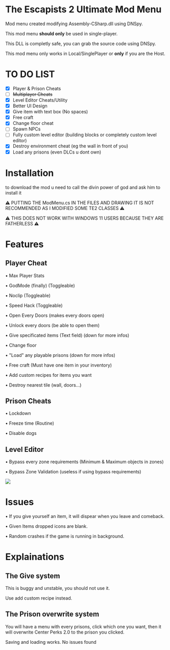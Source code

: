 # The Escapists 2 Ultimate Mod Menu

Mod menu created modifying Assembly-CSharp.dll using DNSpy.

This mod menu **should only** be used in single-player.

This DLL is completly safe, you can grab the source code using DNSpy.

This mod menu only works in Local/SinglePlayer or **only** if you are the Host.

# TO DO LIST

- [x] Player & Prison Cheats
- [ ] ~~Multiplayer Cheats~~
- [x] Level Editor Cheats/Utility
- [x] Better UI Design
- [x] Give item with text box (No spaces)
- [x] Free craft
- [x] Change floor cheat
- [ ] Spawn NPCs
- [ ] Fully custom level editor (building blocks or completely custom level editor)
- [x] Destroy environment cheat (eg the wall in front of you)
- [x] Load any prisons (even DLCs u dont own)

# Installation

to download the mod u need to call the divin power of god and ask him to install it

⚠️ PUTTING THE ModMenu.cs IN THE FILES AND DRAWING IT IS NOT RECOMMENDED AS I MODIFIED SOME TE2 CLASSES ⚠️ 

⚠️ THIS DOES NOT WORK WITH WINDOWS 11 USERS BECAUSE THEY ARE FATHERLESS ⚠️ 

# Features

## Player Cheat

• Max Player Stats

• GodMode (finally) (Toggleable)

• Noclip (Toggleable)

• Speed Hack (Toggleable)

• Open Every Doors (makes every doors open)

• Unlock every doors (be able to open them)

• Give specificated items (Text field) (down for more infos)

• Change floor

• "Load" any playable prisons (down for more infos)

• Free craft (Must have one item in your inventory)

• Add custom recipes for items you want

• Destroy nearest tile (wall, doors...)

## Prison Cheats

• Lockdown

• Freeze time (Routine)

• Disable dogs

## Level Editor 

• Bypass every zone requirements (Minimum & Maximum objects in zones)

• Bypass Zone Validation (useless if using bypass requirements)

![](https://media.discordapp.net/attachments/1123000484437958697/1131781481782591580/image.png)


# Issues

• If you give yourself an item, it will dispear when you leave and comeback.

• Given Items dropped icons are blank.

• Random crashes if the game is running in background.

# Explainations

## The Give system

This is buggy and unstable, you should not use it.

Use add custom recipe instead.

## The Prison overwrite system

You will have a menu with every prisons, click which one you want, then it will overwrite Center Perks 2.0 to the prison you clicked.

Saving and loading works. No issues found
